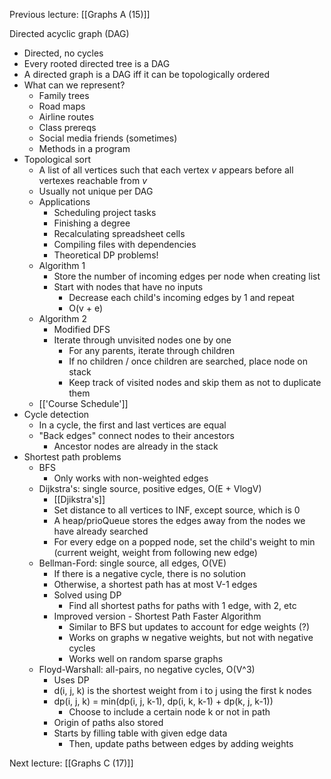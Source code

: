 Previous lecture: [[Graphs A (15)]]


Directed acyclic graph (DAG)
- Directed, no cycles
- Every rooted directed tree is a DAG
- A directed graph is a DAG iff it can be topologically ordered
- What can we represent?
	- Family trees
	- Road maps
	- Airline routes
	- Class prereqs
	- Social media friends (sometimes)
	- Methods in a program
- Topological sort
	- A list of all vertices such that each vertex *v* appears before all vertexes reachable from *v*
	- Usually not unique per DAG
	- Applications
		- Scheduling project tasks
		- Finishing a degree
		- Recalculating spreadsheet cells
		- Compiling files with dependencies
		- Theoretical DP problems!
	- Algorithm 1
		- Store the number of incoming edges per node when creating list
		- Start with nodes that have no inputs
			- Decrease each child's incoming edges by 1 and repeat
			- O(v + e)
	- Algorithm 2
		- Modified DFS
		- Iterate through unvisited nodes one by one
			- For any parents, iterate through children
			- If no children / once children are searched, place node on stack
			- Keep track of visited nodes and skip them as not to duplicate them
	- [['Course Schedule']]
- Cycle detection
	- In a cycle, the first and last vertices are equal
	- "Back edges" connect nodes to their ancestors
		- Ancestor nodes are already in the stack
- Shortest path problems
	- BFS
		- Only works with non-weighted edges
	- Dijkstra's: single source, positive edges, O(E + VlogV)
		- [[Djikstra's]]
		- Set distance to all vertices to INF, except source, which is 0
		- A heap/prioQueue stores the edges away from the nodes we have already searched
		- For every edge on a popped node, set the child's weight to min (current weight, weight from following new edge)
	- Bellman-Ford: single source, all edges, O(VE)
		- If there is a negative cycle, there is no solution
		- Otherwise, a shortest path has at most V-1 edges
		- Solved using DP
			- Find all shortest paths for paths with 1 edge, with 2, etc
		- Improved version - Shortest Path Faster Algorithm
			- Similar to BFS but updates to account for edge weights (?)
			- Works on graphs w negative weights, but not with negative cycles
			- Works well on random sparse graphs
	- Floyd-Warshall: all-pairs, no negative cycles, O(V^3)
		- Uses DP
		- d(i, j, k) is the shortest weight from i to j using the first k nodes
		- dp(i, j, k) = min(dp(i, j, k-1), dp(i, k, k-1) + dp(k, j, k-1))
			- Choose to include a certain node k or not in path
		- Origin of paths also stored
		- Starts by filling table with given edge data
			- Then, update paths between edges by adding weights


Next lecture: [[Graphs C (17)]]